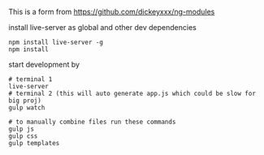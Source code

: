 This is a form from https://github.com/dickeyxxx/ng-modules

install live-server as global and other dev dependencies

    npm install live-server -g
    npm install

start development by

    # terminal 1
    live-server
    # terminal 2 (this will auto generate app.js which could be slow for big proj)
    gulp watch

    # to manually combine files run these commands
    gulp js
    gulp css
    gulp templates

